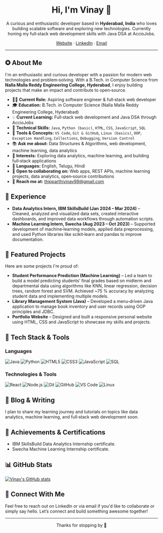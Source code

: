 <h1 align="center">Hi, I'm Vinay 👋</h1>

<p align="center">
A curious and enthusiastic developer based in <strong>Hyderabad, India</strong> who loves building scalable software and exploring new technologies. Currently honing my full‑stack web development skills with Java DSA at AccioJobs.
</p>

<p align="center">
<a href="https://your-website.com">Website</a> ·
<a href="https://www.linkedin.com/in/vinaythipparthi">LinkedIn</a> ·
<a href="mailto:thipparthivinay99@gmail.com">Email</a>
</p>

---

## ✪️ About Me

I'm an enthusiastic and curious developer with a passion for modern web technologies and problem‑solving. With a B.Tech. in Computer Science from **Nalla Malla Reddy Engineering College, Hyderabad**, I enjoy building projects that make an impact and contribute to open‑source.

- 👨‍💻 **Current Role:** Aspiring software engineer & full‑stack web developer
- 🎓 **Education:** B.Tech. in Computer Science (Nalla Malla Reddy Engineering College, Hyderabad)
- 💡 **Current Learning:** Full‑stack web development and Java DSA through AccioJobs
- 🧠 **Technical Skills:** `Java`, `Python (basic)`, `HTML`, `CSS`, `JavaScript`, `SQL`
- 🚧️ **Tools & Concepts:** `VS Code`, `Git & GitHub`, `Linux (basics)`, `OOP`, `Exception Handling`, `Collections`, `Debugging`, `Version Control`
- 📚 **Ask me about:** Data Structures & Algorithms, web development, machine learning, data analytics
- 🎀 **Interests:** Exploring data analytics, machine learning, and building full‑stack applications
- 👥 **Languages:** English, Telugu, Hindi
- 🤝 **Open to collaborating on:** Web apps, REST APIs, machine learning projects, data analytics, open‑source contributions
- 📧 **Reach me at:** [thipparthivinay99@gmail.com](mailto:thipparthivinay99@gmail.com)

## 💼 Experience

- **Data Analytics Intern, IBM SkillsBuild (Jan 2024 – Mar 2024)** – Cleaned, analyzed and visualized data sets, created interactive dashboards, and improved data workflows through automation scripts.
- **Machine Learning Intern, Swecha (Aug 2023 – Oct 2023)** – Supported development of machine‑learning models, applied data preprocessing, and used Python libraries like scikit‑learn and pandas to improve documentation.

## 🚀 Featured Projects

Here are some projects I'm proud of:

- **Student Performance Prediction (Machine Learning)** – Led a team to build a model predicting students’ final grades based on midterm and departmental data using algorithms like KNN, linear regression, decision trees, random forest and SVM. Achieved ~75 % accuracy by analyzing student data and implementing multiple models.
- **Library Management System (Java)** – Developed a menu‑driven Java application to manage book inventory and user records using OOP principles and JDBC.
- **Portfolio Website** – Designed and built a responsive personal website using HTML, CSS and JavaScript to showcase my skills and projects.

## 🚧 Tech Stack & Tools

<!-- `Java` · `Python` · `HTML/CSS` · `JavaScript` · `SQL` · `React` · `Node.js` · `Git` · `GitHub` · `VS Code` · `Linux` -->

### Languages
<div align="left">
  <img src="https://img.shields.io/badge/Java-007396?style=for-the-badge&logo=openjdk&logoColor=white" alt="Java">
  <img src="https://img.shields.io/badge/Python-3776AB?style=for-the-badge&logo=python&logoColor=white" alt="Python">
  <img src="https://img.shields.io/badge/HTML5-E34F26?style=for-the-badge&logo=html5&logoColor=white" alt="HTML5">
  <img src="https://img.shields.io/badge/CSS3-1572B6?style=for-the-badge&logo=css3&logoColor=white" alt="CSS3">
  <img src="https://img.shields.io/badge/JavaScript-F7DF1E?style=for-the-badge&logo=javascript&logoColor=black" alt="JavaScript">
  <img src="https://img.shields.io/badge/SQL-4479A1?style=for-the-badge&logo=mysql&logoColor=white" alt="SQL">
</div>

### Technologies & Tools
<div align="left">
  <img src="https://img.shields.io/badge/React-61DAFB?style=for-the-badge&logo=react&logoColor=black" alt="React">
  <img src="https://img.shields.io/badge/Node.js-339933?style=for-the-badge&logo=node.js&logoColor=white" alt="Node.js">
  <img src="https://img.shields.io/badge/Git-F05032?style=for-the-badge&logo=git&logoColor=white" alt="Git">
  <img src="https://img.shields.io/badge/GitHub-181717?style=for-the-badge&logo=github&logoColor=white" alt="GitHub">
  <img src="https://img.shields.io/badge/VS%20Code-007ACC?style=for-the-badge&logo=visual%20studio%20code&logoColor=white" alt="VS Code">
  <img src="https://img.shields.io/badge/Linux-FCC624?style=for-the-badge&logo=linux&logoColor=black" alt="Linux">
</div>


## 📝 Blog & Writing

I plan to share my learning journey and tutorials on topics like data analytics, machine learning, and full‑stack web development soon.

## 🏅 Achievements & Certifications

- IBM SkillsBuild Data Analytics Internship certificate.
- Swecha Machine Learning Internship certificate.

## 📊 GitHub Stats

[![Vinay's GitHub stats](https://github-readme-stats.vercel.app/api?username=vinaythipparthi&show_icons=true&hide_title=true)](https://github.com/vinaythipparthi)

## 🤝 Connect With Me

Feel free to reach out on LinkedIn or via email if you'd like to collaborate or simply say hello. Let’s connect and build something awesome together!

---

<p align="center">Thanks for stopping by 🌛</p>

